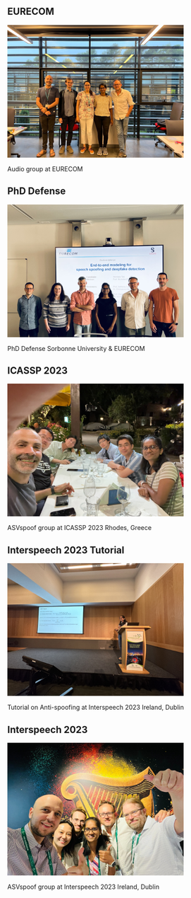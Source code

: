 <section id="gallery">
  <h2>EURECOM</h2>
    <img src="/assets/img/Lab_img.jpg" alt="Photo" width="400" height="300">
  <p>Audio group at EURECOM</p>

 <h2>PhD Defense</h2>
    <img src="/assets/img/PhD_Defense_Pic.jpg" alt="Photo" width="400" height="300">
  <p>PhD Defense Sorbonne University & EURECOM </p>
  
  <h2>ICASSP 2023</h2>
    <img src="/assets/img/ICASSP_23_Pic.jpg" alt="Photo" width="400" height="300">
  <p>ASVspoof group at ICASSP 2023 Rhodes, Greece </p>
<h2>Interspeech 2023 Tutorial </h2>
 <img src="/assets/img/Interspeech_tutorial.JPG" alt="Photo" width="400" height="300">
  <p>Tutorial on Anti-spoofing at Interspeech 2023 Ireland, Dublin </p>
  <h2>Interspeech 2023 </h2>
<img src="/assets/img/Interspeech_2023_Pic.jpg" alt="Photo" width="400" height="300">
  <p>ASVspoof group at Interspeech 2023 Ireland, Dublin </p>
</section>
